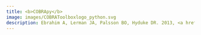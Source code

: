 ```yaml
---
title: <b>COBRApy</b>
image: images/COBRAToolboxlogo_python.svg
description: Ebrahim A, Lerman JA, Palsson BO, Hyduke DR. 2013, <a href="http://dx.doi.org/10.1186/1752-0509-7-74"><b>COBRApy&#58 COnstraints-Based Reconstruction and Analysis for Python.</b></a> BMC Syst Bio 7 &#58 74.
---
```

